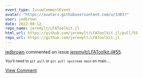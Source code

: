 ```yaml
---
event_type: IssueCommentEvent
avatar: "https://avatars.githubusercontent.com/u/3303?"
user: jedbrown
date: 2022-08-12
repo_name: jeremylt/LFAToolkit.jl
html_url: https://github.com/jeremylt/LFAToolkit.jl/pull/55
repo_url: https://github.com/jeremylt/LFAToolkit.jl
---
```


<a href='https://github.com/jedbrown' target='_blank'>jedbrown</a> commented on issue <a href='https://github.com/jeremylt/LFAToolkit.jl/pull/55' target='_blank'>jeremylt/LFAToolkit.jl#55</a>.

<small>You'll need to `git pull` or `git pull upstream main` on main....</small>

<a href='https://github.com/jeremylt/LFAToolkit.jl/pull/55' target='_blank'>View Comment</a>
